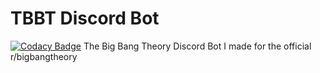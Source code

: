# TBBT Discord Bot
[![Codacy Badge](https://app.codacy.com/project/badge/Grade/e00c547041634686a266c6436541ec01)](https://www.codacy.com/gh/Arrowerse2001/TBBT-Discord-Bot/dashboard?utm_source=github.com&amp;utm_medium=referral&amp;utm_content=Arrowerse2001/TBBT-Discord-Bot&amp;utm_campaign=Badge_Grade)
 The Big Bang Theory Discord Bot I made for the official r/bigbangtheory
